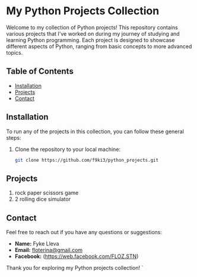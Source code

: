 # My Python Projects Collection

Welcome to my collection of Python projects! This repository contains various projects that I've worked on during my journey of studying and learning Python programming. Each project is designed to showcase different aspects of Python, ranging from basic concepts to more advanced topics.

## Table of Contents

- [Installation](#installation)
- [Projects](#projects)
- [Contact](#contact)

## Installation

To run any of the projects in this collection, you can follow these general steps:

1. Clone the repository to your local machine:
   ```bash
   git clone https://github.com/f9ki3/python_projects.git

## Projects
1. rock paper scissors game
2. 2 rolling dice simulator

## Contact

Feel free to reach out if you have any questions or suggestions:

- **Name:** Fyke Lleva
- **Email:** floterina@gmail.com
- **Facebook:** (https://web.facebook.com/FLOZ.STN)

Thank you for exploring my Python projects collection!
`

